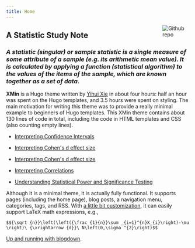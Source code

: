 ```yaml
---
title: Home
---
```


[<img src="https://avatars1.githubusercontent.com/u/42284875?s=400&u=270c929468e7be302259d5d658f7ee3fe0c45d53&v=4" style="max-width:15%;min-width:40px;float:right;" alt="Github repo" />](https://github.com/UrbanStudy/)

## A Statistic Study Note

### _A statistic (singular) or sample statistic is a single measure of some attribute of a sample (e.g. its arithmetic mean value). It is calculated by applying a function (statistical algorithm) to the values of the items of the sample, which are known together as a set of data._

**XMin** is a Hugo theme written by [Yihui Xie](https://yihui.name) in about four hours: half an hour was spent on the Hugo templates, and 3.5 hours were spent on styling. The main motivation for writing this theme was to provide a really minimal example to beginners of Hugo templates. This XMin theme contains about 130 lines of code in total, including the code in HTML templates and CSS (also counting empty lines).

- [Interpreting Confidence Intervals](http://rpsychologist.com/d3/CI/) 

- [Interpreting Cohen's d effect size](http://rpsychologist.com/d3/cohend/)

- [Interpreting Cohen's d effect size](http://rpsychologist.com/d3/cohend/)

- [Interpreting Correlations](http://rpsychologist.com/d3/correlation/)

- [Understanding Statistical Power and Significance Testing](http://rpsychologist.com/d3/NHST/)

Although it is a minimal theme, it is actually fully functional. It supports pages (including the home page), blog posts, a navigation menu, categories, tags, and RSS. With [a little bit customization](https://github.com/yihui/hugo-xmin/blob/master/exampleSite/layouts/partials/foot_custom.html), it can easily support LaTeX math expressions, e.g.,

`$${\sqrt {n}}\left(\left({\frac {1}{n}}\sum _{i=1}^{n}X_{i}\right)-\mu \right)\ {\xrightarrow {d}}\ N\left(0,\sigma ^{2}\right)$$`

[Up and running with blogdown](https://alison.rbind.io/post/up-and-running-with-blogdown/).
